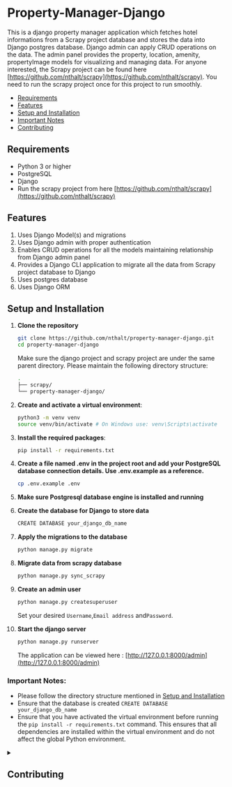# Property-Manager-Django

This is a django property manager application which fetches hotel informations from a Scrapy project database and stores the data into Django postgres database. Django admin can apply CRUD operations on the data. The admin panel provides the property, location, amenity, propertyImage models for visualizing and managing data.
For anyone interested, the Scrapy project can be found here [https://github.com/nthalt/scrapy](https://github.com/nthalt/scrapy). You need to run the scrapy project once for this project to run smoothly.

<!-- - [Description](#description) -->

- [Requirements](#requirements)
- [Features](#features)
- [Setup and Installation](#setup-and-installation)
- [Important Notes](#important-notes)
- [Contributing](#contributing)

## Requirements

- Python 3 or higher
- PostgreSQL
- Django
- Run the scrapy project from here [https://github.com/nthalt/scrapy](https://github.com/nthalt/scrapy)

<!-- ## Description

Django application to store property information using django admin. -->

## Features

1. Uses Django Model(s) and migrations
2. Uses Django admin with proper authentication
3. Enables CRUD operations for all the models maintaining relationship from
   Django admin panel
4. Provides a Django CLI application to migrate all the data from
   Scrapy project database to Django
5. Uses postgres database
6. Uses Django ORM

## Setup and Installation

1. **Clone the repository**

   ```bash
   git clone https://github.com/nthalt/property-manager-django.git
   cd property-manager-django
   ```

   Make sure the django project and scrapy project are under the same parent directory. Please maintain the following directory structure:

   ```bash
   .
   ├── scrapy/
   └── property-manager-django/
   ```

2. **Create and activate a virtual environment**:

   ```bash
   python3 -m venv venv
   source venv/bin/activate # On Windows use: venv\Scripts\activate
   ```

3. **Install the required packages**:

   ```bash
   pip install -r requirements.txt
   ```

4. **Create a file named .env in the project root and add your PostgreSQL database connection details. Use .env.example as a reference.**

   ```bash
   cp .env.example .env
   ```

5. **Make sure Postgresql database engine is installed and running**

6. **Create the database for Django to store data**

   ```bash
   CREATE DATABASE your_django_db_name
   ```

<!-- 7. **Create the migration files**

   ```bash
   python manage.py makemigrations
   ``` -->

7.  **Apply the migrations to the database**

    ```bash
    python manage.py migrate
    ```

8.  **Migrate data from scrapy database**

    ```bash
    python manage.py sync_scrapy
    ```

9.  **Create an admin user**

    ```bash
    python manage.py createsuperuser
    ```

    Set your desired `Username`,`Email address` and`Password`.

10. **Start the django server**

    ```bash
    python manage.py runserver
    ```

    The application can be viewed here : [http://127.0.0.1:8000/admin](http://127.0.0.1:8000/admin)

### Important Notes:

- Please follow the directory structure mentioned in [Setup and Installation](#setup-and-installation)
- Ensure that the database is created `CREATE DATABASE your_django_db_name`
- Ensure that you have activated the virtual environment before running the `pip install -r requirements.txt` command. This ensures that all dependencies are installed within the virtual environment and do not affect the global Python environment.

<!--
   a. property_id
   b. title
   c. description
   d. images (One to many)
   e. location (many to many)
      i. name
      ii. type (country, state, city)
      iii. latitude
      iv. longitude
   f. amenities (many to many)
      i. name
   g. create_date (datetime, auto insert)
   h. update_date (datetime, auto update)
-->

<details>
<summary>

## Contributing

</summary>

We welcome contributions to this project. To ensure a smooth collaboration, please follow these guidelines:

1. **Fork the Repository**: Start by forking the repository on GitHub.

2. **Clone the Repository**: Clone your forked repository to your local machine using:

   ```bash
   git clone https://github.com/username/property-manager-django.git
   ```

3. **Create a Branch**: Create a new branch for your feature or bug fix:

   ```bash
   git checkout -b feature-or-bugfix-description
   ```

4. **Make Changes**: Implement your changes in the codebase. Ensure your code adheres to the project's coding standards and includes appropriate tests.

5. **Commit Changes**: Commit your changes with a clear and descriptive commit message:

   ```bash
   git add .
   git commit -m "Description of the feature or bug fix"
   ```

6. **Push to GitHub**: Push your branch to your forked repository on GitHub:

   ```bash
   git push origin feature-or-bugfix-description
   ```

7. **Create a Pull Request**: Go to the original repository on GitHub and create a pull request. Provide a clear and detailed description of your changes.

8. **Review Process**: Wait for the project maintainers to review your pull request. Be prepared to make any necessary changes based on feedback.

Thank you for your contributions! Your help is greatly appreciated.

</details>
